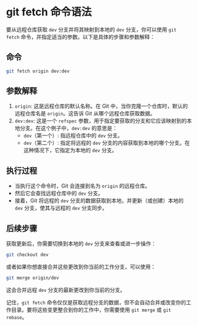 # git fetch 命令语法

要从远程仓库获取 `dev` 分支并将其映射到本地的 `dev` 分支，你可以使用 `git fetch` 命令，并指定适当的参数。以下是具体的步骤和参数解释：

## 命令

```bash
git fetch origin dev:dev
```

## 参数解释

1. `origin`: 这是远程仓库的默认名称。在 Git 中，当你克隆一个仓库时，默认的远程仓库名是 `origin`。这告诉 Git 从哪个远程仓库获取数据。
2. `dev:dev`: 这是一个 `refspec` 参数，用于指定要获取的分支和它应该映射到的本地分支。在这个例子中，`dev:dev` 的意思是：
   - `dev`（第一个）: 指远程仓库中的 `dev` 分支。
   - `dev`（第二个）: 指定将远程的 `dev` 分支的内容获取到本地的哪个分支。在这种情况下，它指定为本地的 `dev` 分支。

## 执行过程

- 当执行这个命令时，Git 会连接到名为 `origin` 的远程仓库。
- 然后它会查找远程仓库中的 `dev` 分支。
- 接着，Git 将远程的 `dev` 分支的数据获取到本地，并更新（或创建）本地的 `dev` 分支，使其与远程的 `dev` 分支同步。

## 后续步骤

获取更新后，你需要切换到本地的 `dev` 分支来查看或进一步操作：

```bash
git checkout dev
```

或者如果你想直接合并这些更改到你当前的工作分支，可以使用：

```bash
git merge origin/dev
```

这会合并远程 `dev` 分支的最新更改到你当前的分支。

记住，`git fetch` 命令仅仅是获取远程分支的数据，但不会自动合并或改变你的工作目录。要将这些变更整合到你的工作中，你需要使用 `git merge` 或 `git rebase`。
